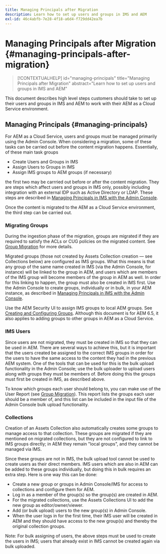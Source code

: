 ```yaml
---
title: Managing Principals after Migration
description: Learn how to set up users and groups in IMS and AEM
exl-id: 46c4abfb-7e28-4f18-a6d4-f729dd42ea7b
---
```

# Managing Principals after Migration {#managing-principals-after-migration}

>[!CONTEXTUALHELP]
>id="managing-principals"
>title="Managing Principals after Migration"
>abstract="Learn how to set up users and groups in IMS and AEM"

This document describes high level steps customers should take to set up their users and groups in IMS and AEM to work with their AEM as a Cloud Service environment.

## Managing Principals {#managing-principals}

For AEM as a Cloud Service, users and groups must be managed primarily using the Admin Console.  When considering a migration, some of these tasks can be carried out before the content migration happens.  Essentially, of these main task groups

* Create Users and Groups in IMS
* Assign Users to Groups in IMS
* Assign IMS groups to AEM groups (if necessary)

the first two may be carrried out before or after the content migration.  They are steps which affect users and groups in IMS only, possibly including integration with an external IDP such as Active Directory or LDAP.  These steps are described in [Managing Principals in IMS with the Admin Console](/help/journey-migration/managing-principals.md).

Once the content is migrated to the AEM as a Cloud Service environment, the third step can be carried out.

### Migrating Groups

During the ingestion phase of the migration, groups are migrated if they are required to satisfy the ACLs or CUG policies on the migrated content.  See [Group Migration](/help/journey-migration/content-transfer-tool/using-content-transfer-tool/group-migration.md) for more details.

Migrated groups (those not created by Assets Collection creation &mdash; see Collections below) are configured as IMS groups.  What this means is that any group of the same name created in IMS (via the Admin Console, for instance) will be linked to the group in AEM, and users which are members of the IMS group will become members of the group in AEM as well.  In order for this linking to happen, the group must also be created in IMS first.  Use the Admin Console to create groups, individually or in bulk, in your AEM instance, as described in [Managing Principals in IMS with the Admin Console](/help/journey-migration/managing-principals.md).

Use the AEM Security UI to assign IMS groups to local AEM groups.  See [Creating and Configuring Groups](https://experienceleague.adobe.com/en/docs/experience-manager-65/content/forms/administrator-help/setup-organize-users/creating-configuring-groups#edit-a-group).  Although this document is for AEM 6.5, it also applies to adding groups to other groups in AEM as a Cloud Service.

### IMS Users

Since users are not migrated, they must be created in IMS so that they can be used in AEM.  There are several ways to achieve this, but it is important that the users created be assigned to the correct IMS groups in order for the users to have the same access to the content they had in the previous AEM system.  One of the tools that can be used for this is the bulk upload functionality in the Admin Console; use the bulk uploader to upload users along with groups they must be members of.  Before doing this the groups must first be created in IMS, as described above.

To know which groups each user should belong to, you can make use of the User Report (see [Group Migration](/help/journey-migration/content-transfer-tool/using-content-transfer-tool/group-migration.md)).  This report lists the groups each user should be a member of, and this list can be included in the input file of the Admin Console bulk upload functionality.

### Collections

Creation of an Assets Collection also automatically creates some groups to manage access to that collection.  These groups are migrated if they are mentioned on migrated collections, but they are not configured to link to IMS groups directly; in AEM they remain "local groups", and they cannot be managed via IMS.

Since these groups are not in IMS, the bulk upload tool cannot be used to create users as their direct members.  IMS users which are also in AEM can be added to these groups individually, but doing this in bulk requires an extra step.  Here is one way this can be done:
* Create a new group or groups in Admin Console/IMS for access to collections and configure them for AEM.
* Log in as a member of the group(s) so the group(s) are created in AEM.
* For the migrated collections, use the Assets Collections UI to add the new group as editor/owner/viewer.
* Add (or bulk upload) users to the new group(s) in Admin Console.
* When the user logs in for the first time, their IMS user will be created in AEM and they should have access to the new group(s) and thereby the original collection groups.

Note: For bulk assigning of users, the above steps must be used to create the users in IMS; users that already exist in IMS cannot be created again via bulk uploaded.
